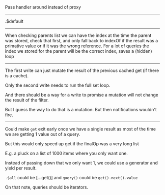Pass handler around instead of proxy

---

.$default

--- 

When checking parents list we can have the index at the time the parent was stored, check that first, and only fall back to indexOf if the result was a primative value or if it was the wrong reference.  For a lot of queries the index we stored for the parent will be the correct index, saves a (hidden) loop

---

The first write can just mutate the result of the previous cached get (if there is a cache).

Only the second write needs to run the full set loop.

And there should be a way for a write to promise a mutation will not change the result of the filter.

But I guess the way to do that is a mutation.  But then notifications wouldn't fire.

---

Could make `get` exit early once we have a single result
as most of the time we are getting 1 value out of a query.

But this would only speed up get if the finalOp was a very long list

E.g. a pluck on a list of 1000 items where you only want one.

Instead of passing down that we only want 1, we could use a generator and yield per result.

`.$all` could be [...get()] and `query()` could be `get().next().value`

On that note, queries should be iterators.